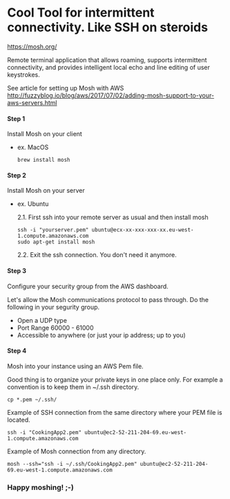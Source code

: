 # Cool Tool for intermittent connectivity. Like SSH on steroids 

https://mosh.org/

Remote terminal application that allows roaming, supports intermittent connectivity, and provides intelligent local echo and line editing of user keystrokes.

See article for setting up Mosh with AWS
http://fuzzyblog.io/blog/aws/2017/07/02/adding-mosh-support-to-your-aws-servers.html


#### Step 1
Install Mosh on your client 
- ex. MacOS
    ```
    brew install mosh
    ```
#### Step 2
Install Mosh on your server
- ex. Ubuntu
    
    2.1. First ssh into your remote server as usual and then install mosh
    ```
    ssh -i "yourserver.pem" ubuntu@ecx-xx-xxx-xxx-xx.eu-west-1.compute.amazonaws.com
    sudo apt-get install mosh
    ```

    2.2. Exit the ssh connection. You don't need it anymore.

#### Step 3
Configure your security group from the AWS dashboard.

Let's allow the Mosh communications protocol to pass through. Do the following in your segurity group.

- Open a UDP type
- Port Range 60000 - 61000
- Accessible to anywhere (or just your ip address; up to you)

#### Step 4
Mosh into your instance using an AWS Pem file.

Good thing is to organize your private keys in one place only. For example a convention is to keep them in ~/.ssh directory.
```
cp *.pem ~/.ssh/
```

Example of SSH connection from the same directory where your PEM file is located.
```
ssh -i "CookingApp2.pem" ubuntu@ec2-52-211-204-69.eu-west-1.compute.amazonaws.com
```

Example of Mosh connection from any directory.
```
mosh --ssh="ssh -i ~/.ssh/CookingApp2.pem" ubuntu@ec2-52-211-204-69.eu-west-1.compute.amazonaws.com
```
### Happy moshing! ;-)